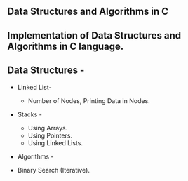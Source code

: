 ## Data Structures and Algorithms in C

## Implementation of Data Structures and Algorithms in C language.

##  Data Structures -
  * Linked List-
    * Number of Nodes, Printing Data in Nodes.
  * Stacks -
    * Using Arrays.
    * Using Pointers.
    * Using Linked Lists.
  
  
* Algorithms -
 * Binary Search (Iterative).

